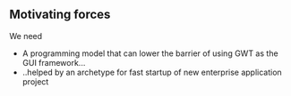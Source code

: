##  Motivating forces

We need
 
* A programming model that can lower the barrier of using GWT as the GUI framework...
* ..helped by an archetype for fast startup of new enterprise application project
